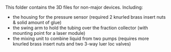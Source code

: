 This folder contains the 3D files for non-major devices. Including:
- the housing for the pressure sensor (required 2 knurled brass insert nuts & solid amount of glue)
- the swing arm to hold the tubing over the fraction collector (with mounting point for a laser module)
- the mixing unit to combine liquid from two pumps (requires more knurled brass insert nuts and two 3-way luer loc valves)
